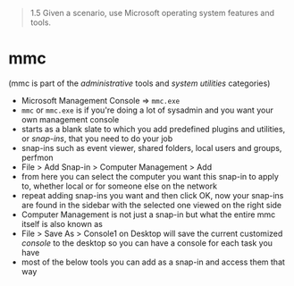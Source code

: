 > 1.5 Given a scenario, use Microsoft operating system features and tools. 

# mmc
(mmc is part of the *administrative* tools and *system utilities* categories)

- Microsoft Management Console => `mmc.exe`
- `mmc` or `mmc.exe` is if you're doing a lot of sysadmin and you want your own management console
- starts as a blank slate to which you add predefined plugins and utilities, or *snap-ins*, that you need to do your job
- snap-ins such as event viewer, shared folders, local users and groups, perfmon
- File > Add Snap-in > Computer Management > Add 
- from here you can select the computer you want this snap-in to apply to, whether local or for someone else on the network
- repeat adding snap-ins you want and then click OK, now your snap-ins are found in the sidebar with the selected one viewed on the right side
- Computer Management is not just a snap-in but what the entire mmc itself is also known as
- File > Save As > Console1 on Desktop will save the current customized *console* to the desktop so you can have a console for each task you have
- most of the below tools you can add as a snap-in and access them that way